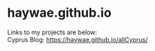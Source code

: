 # haywae.github.io
Links to my projects are below:     
Cyprus Blog: https://haywae.github.io/allCyprus/

